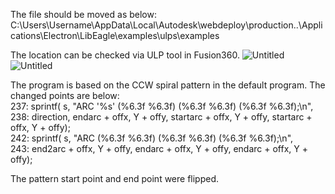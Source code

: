 The file should be moved as below:<br>
C:\Users\Username\AppData\Local\Autodesk\webdeploy\production\..\Applications\Electron\LibEagle\examples\ulps\examples<br>

The location can be checked via ULP tool in Fusion360.
![Untitled](https://github.com/user-attachments/assets/fe4592ce-9ac4-42b5-8e57-5c1a4f439f4c)
![Untitled](https://github.com/user-attachments/assets/3e8fd79c-2df9-4a65-8c72-a716156bf808)

The program is based on the CCW spiral pattern in the default program. The changed points are below:<br>
237:         sprintf( s, "ARC '%s' (%6.3f %6.3f) (%6.3f %6.3f) (%6.3f %6.3f);\n",<br>
238:                      direction, endarc + offx, Y + offy, startarc + offx, Y + offy, startarc + offx, Y + offy);
<br>
242:        sprintf( s, "ARC (%6.3f %6.3f) (%6.3f %6.3f) (%6.3f %6.3f);\n",<br>
243:                      end2arc + offx, Y + offy, endarc + offx, Y + offy, endarc + offx, Y + offy);<br>

The pattern start point and end point were flipped.
